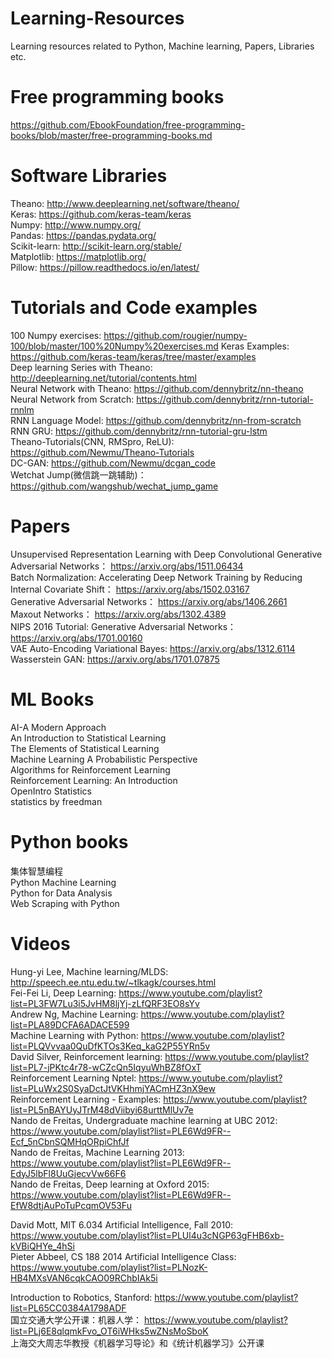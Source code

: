 # Learning-Resources
Learning resources related to Python, Machine learning, Papers, Libraries etc.

# Free programming books
https://github.com/EbookFoundation/free-programming-books/blob/master/free-programming-books.md

# Software Libraries
Theano: http://www.deeplearning.net/software/theano/  
Keras: https://github.com/keras-team/keras  
Numpy: http://www.numpy.org/  
Pandas: https://pandas.pydata.org/  
Scikit-learn: http://scikit-learn.org/stable/  
Matplotlib: https://matplotlib.org/  
Pillow: https://pillow.readthedocs.io/en/latest/  

# Tutorials and Code examples
100 Numpy exercises: https://github.com/rougier/numpy-100/blob/master/100%20Numpy%20exercises.md
Keras Examples: https://github.com/keras-team/keras/tree/master/examples  
Deep learning Series with Theano: http://deeplearning.net/tutorial/contents.html  
Neural Network with Theano: https://github.com/dennybritz/nn-theano  
Neural Network from Scratch: https://github.com/dennybritz/rnn-tutorial-rnnlm  
RNN Language Model: https://github.com/dennybritz/nn-from-scratch  
RNN GRU: https://github.com/dennybritz/rnn-tutorial-gru-lstm  
Theano-Tutorials(CNN, RMSpro, ReLU): https://github.com/Newmu/Theano-Tutorials  
DC-GAN: https://github.com/Newmu/dcgan_code  
Wetchat Jump(微信跳一跳辅助)： https://github.com/wangshub/wechat_jump_game  

# Papers
Unsupervised Representation Learning with Deep Convolutional Generative Adversarial Networks： https://arxiv.org/abs/1511.06434  
Batch Normalization: Accelerating Deep Network Training by Reducing Internal Covariate Shift： https://arxiv.org/abs/1502.03167  
Generative Adversarial Networks： https://arxiv.org/abs/1406.2661  
Maxout Networks： https://arxiv.org/abs/1302.4389  
NIPS 2016 Tutorial: Generative Adversarial Networks： https://arxiv.org/abs/1701.00160  
VAE Auto-Encoding Variational Bayes: https://arxiv.org/abs/1312.6114  
Wasserstein GAN: https://arxiv.org/abs/1701.07875  

# ML Books
AI-A Modern Approach  
An Introduction to Statistical Learning  
The Elements of Statistical Learning   
Machine Learning A Probabilistic Perspective  
Algorithms for Reinforcement Learning  
Reinforcement Learning: An Introduction  
OpenIntro Statistics  
statistics by freedman   

# Python books
集体智慧编程   
Python Machine Learning  
Python for Data Analysis  
Web Scraping with Python  

# Videos
Hung-yi Lee, Machine learning/MLDS: http://speech.ee.ntu.edu.tw/~tlkagk/courses.html  
Fei-Fei Li, Deep Learning: https://www.youtube.com/playlist?list=PL3FW7Lu3i5JvHM8ljYj-zLfQRF3EO8sYv  
Andrew Ng, Machine Learning: https://www.youtube.com/playlist?list=PLA89DCFA6ADACE599  
Machine Learning with Python: https://www.youtube.com/playlist?list=PLQVvvaa0QuDfKTOs3Keq_kaG2P55YRn5v  
David Silver, Reinforcement learning: https://www.youtube.com/playlist?list=PL7-jPKtc4r78-wCZcQn5IqyuWhBZ8fOxT  
Reinforcement Learning Nptel: https://www.youtube.com/playlist?list=PLuWx2S0SyaDctJtVKHhmjYACmHZ3nX9ew  
Reinforcement Learning - Examples: https://www.youtube.com/playlist?list=PL5nBAYUyJTrM48dViibyi68urttMlUv7e  
Nando de Freitas, Undergraduate machine learning at UBC 2012: https://www.youtube.com/playlist?list=PLE6Wd9FR--Ecf_5nCbnSQMHqORpiChfJf  
Nando de Freitas, Machine Learning 2013: https://www.youtube.com/playlist?list=PLE6Wd9FR--EdyJ5lbFl8UuGjecvVw66F6  
Nando de Freitas, Deep learning at Oxford 2015: https://www.youtube.com/playlist?list=PLE6Wd9FR--EfW8dtjAuPoTuPcqmOV53Fu  

David Mott, MIT 6.034 Artificial Intelligence, Fall 2010: https://www.youtube.com/playlist?list=PLUl4u3cNGP63gFHB6xb-kVBiQHYe_4hSi  
Pieter Abbeel, CS 188 2014 Artificial Intelligence Class: https://www.youtube.com/playlist?list=PLNozK-HB4MXsVAN6cqkCAO09RChbIAk5i  

Introduction to Robotics, Stanford: https://www.youtube.com/playlist?list=PL65CC0384A1798ADF  
国立交通大学公开课：机器人学： https://www.youtube.com/playlist?list=PLj6E8qlqmkFvo_OT6iWHks5wZNsMoSboK  
上海交大周志华教授《机器学习导论》和《统计机器学习》公开课  




